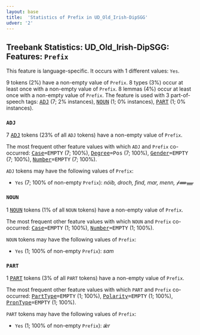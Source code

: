 ```yaml
---
layout: base
title:  'Statistics of Prefix in UD_Old_Irish-DipSGG'
udver: '2'
---
```


## Treebank Statistics: UD_Old_Irish-DipSGG: Features: `Prefix`

This feature is language-specific.
It occurs with 1 different values: `Yes`.

9 tokens (2%) have a non-empty value of `Prefix`.
8 types (3%) occur at least once with a non-empty value of `Prefix`.
8 lemmas (4%) occur at least once with a non-empty value of `Prefix`.
The feature is used with 3 part-of-speech tags: <tt><a href="sga_dipsgg-pos-ADJ.html">ADJ</a></tt> (7; 2% instances), <tt><a href="sga_dipsgg-pos-NOUN.html">NOUN</a></tt> (1; 0% instances), <tt><a href="sga_dipsgg-pos-PART.html">PART</a></tt> (1; 0% instances).

### `ADJ`

7 <tt><a href="sga_dipsgg-pos-ADJ.html">ADJ</a></tt> tokens (23% of all `ADJ` tokens) have a non-empty value of `Prefix`.

The most frequent other feature values with which `ADJ` and `Prefix` co-occurred: <tt><a href="sga_dipsgg-feat-Case.html">Case</a></tt><tt>=EMPTY</tt> (7; 100%), <tt><a href="sga_dipsgg-feat-Degree.html">Degree</a></tt><tt>=Pos</tt> (7; 100%), <tt><a href="sga_dipsgg-feat-Gender.html">Gender</a></tt><tt>=EMPTY</tt> (7; 100%), <tt><a href="sga_dipsgg-feat-Number.html">Number</a></tt><tt>=EMPTY</tt> (7; 100%).

`ADJ` tokens may have the following values of `Prefix`:

* `Yes` (7; 100% of non-empty `Prefix`): <em>nóib, droch, find, mar, menn, ᚋᚔᚅ</em>

### `NOUN`

1 <tt><a href="sga_dipsgg-pos-NOUN.html">NOUN</a></tt> tokens (1% of all `NOUN` tokens) have a non-empty value of `Prefix`.

The most frequent other feature values with which `NOUN` and `Prefix` co-occurred: <tt><a href="sga_dipsgg-feat-Case.html">Case</a></tt><tt>=EMPTY</tt> (1; 100%), <tt><a href="sga_dipsgg-feat-Number.html">Number</a></tt><tt>=EMPTY</tt> (1; 100%).

`NOUN` tokens may have the following values of `Prefix`:

* `Yes` (1; 100% of non-empty `Prefix`): <em>sam</em>

### `PART`

1 <tt><a href="sga_dipsgg-pos-PART.html">PART</a></tt> tokens (3% of all `PART` tokens) have a non-empty value of `Prefix`.

The most frequent other feature values with which `PART` and `Prefix` co-occurred: <tt><a href="sga_dipsgg-feat-PartType.html">PartType</a></tt><tt>=EMPTY</tt> (1; 100%), <tt><a href="sga_dipsgg-feat-Polarity.html">Polarity</a></tt><tt>=EMPTY</tt> (1; 100%), <tt><a href="sga_dipsgg-feat-PronType.html">PronType</a></tt><tt>=EMPTY</tt> (1; 100%).

`PART` tokens may have the following values of `Prefix`:

* `Yes` (1; 100% of non-empty `Prefix`): <em>ǽr</em>

